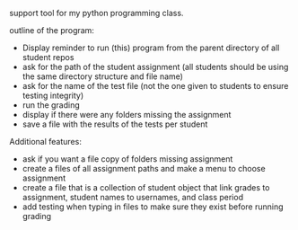 support tool for my python programming class.

outline of the program:

* Display reminder to run (this) program from the parent directory of all student repos
* ask for the path of the student assignment (all students should be using the same directory structure and file name)
* ask for the name of the test file (not the one given to students to ensure testing integrity)
* run the grading
* display if there were any folders missing the assignment
* save a file with the results of the tests per student


Additional features:
* ask if you want a file copy of folders missing assignment
* create a files of all assignment paths and make a menu to choose assignment
* create a file that is a collection of student object that link grades to assignment, student names to usernames, and class period
* add testing when typing in files to make sure they exist before running grading
